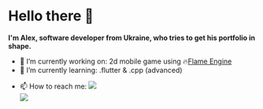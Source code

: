 # Hello there 👋

**I'm Alex, software developer from Ukraine, who tries to get his portfolio in shape.**

- 🔭 I’m currently working on: 2d mobile game using 🔥[Flame Engine](https://github.com/flame-engine/flame)
- 🌱 I’m currently learning: .flutter & .cpp (advanced)
<!-- 
- ⚙️ I use daily: ![.cpp](https://img.shields.io/badge/C%2B%2B-00599C?style=for-the-badge&logo=c%2B%2B&logoColor=white)   ![.flutter](https://img.shields.io/badge/Flutter-02569B?style=for-the-badge&logo=flutter&logoColor=white) 
- 💬 Ask me about: ![.python](https://img.shields.io/badge/Python-3776AB?style=for-the-badge&logo=python&logoColor=white)  ![.js](https://img.shields.io/badge/JavaScript-F7DF1E?style=for-the-badge&logo=JavaScript&logoColor=white)  ![.html](https://img.shields.io/badge/HTML-239120?style=for-the-badge&logo=html5&logoColor=white)  ![.css](https://img.shields.io/badge/CSS-239120?&style=for-the-badge&logo=css3&logoColor=white)
for more badges https://github.com/Envoy-VC/awesome-badges
-->
- 📫 How to reach me:  [![](https://img.shields.io/badge/LinkedIn-0077B5?style=for-the-badge&logo=linkedin&logoColor=white)](https://www.linkedin.com/in/alex-tim/)   
[![](https://img.shields.io/badge/GitHub-100000?style=for-the-badge&logo=github&logoColor=white)](https://github.com/alex-timof)


